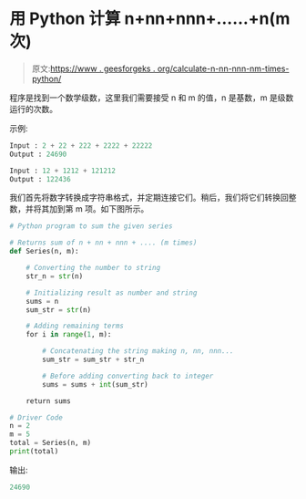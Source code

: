 # 用 Python 计算 n+nn+nnn+……+n(m 次)

> 原文:[https://www . geesforgeks . org/calculate-n-nn-nnn-nm-times-python/](https://www.geeksforgeeks.org/calculate-n-nn-nnn-nm-times-python/)

程序是找到一个数学级数，这里我们需要接受 n 和 m 的值，n 是基数，m 是级数运行的次数。

示例:

```py
Input : 2 + 22 + 222 + 2222 + 22222 
Output : 24690

Input : 12 + 1212 + 121212
Output : 122436

```

我们首先将数字转换成字符串格式，并定期连接它们。稍后，我们将它们转换回整数，并将其加到第 m 项。如下图所示。

```py
# Python program to sum the given series

# Returns sum of n + nn + nnn + .... (m times)
def Series(n, m):

    # Converting the number to string
    str_n = str(n)

    # Initializing result as number and string
    sums = n
    sum_str = str(n)

    # Adding remaining terms
    for i in range(1, m):

        # Concatenating the string making n, nn, nnn...
        sum_str = sum_str + str_n

        # Before adding converting back to integer
        sums = sums + int(sum_str)

    return sums

# Driver Code
n = 2
m = 5
total = Series(n, m)
print(total)
```

输出:

```py
24690

```